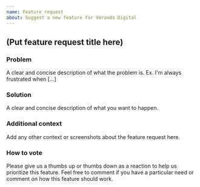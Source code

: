 ```yaml
---
name: Feature request
about: Suggest a new feature for Veranda Digital
---
```


## (Put feature request title here)

### Problem
A clear and concise description of what the problem is. Ex. I'm always frustrated when [...]

### Solution
A clear and concise description of what you want to happen.

### Additional context
Add any other context or screenshots about the feature request here.

### How to vote
Please give us a thumbs up or thumbs down as a reaction to help us prioritize this feature. Feel free to comment if you have a particular need or comment on how this feature should work.
